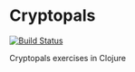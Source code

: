 Cryptopals
==========

[![Build Status](https://travis-ci.org/danielcompton/cryptopals.svg?branch=master)](https://travis-ci.org/danielcompton/cryptopals)

Cryptopals exercises in Clojure
